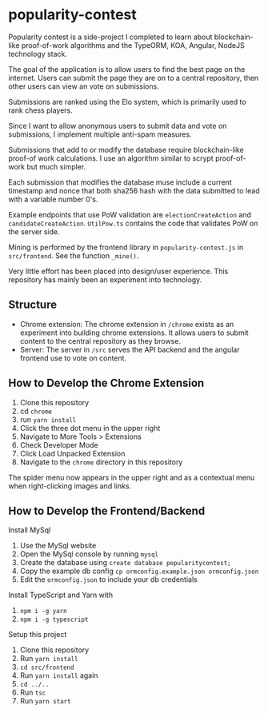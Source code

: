 # popularity-contest
Popularity contest is a side-project I completed to learn about blockchain-like proof-of-work algorithms and the TypeORM, KOA, Angular, NodeJS technology stack.

The goal of the application is to allow users to find the best page on the internet. Users can submit the page they are on to a central repository, then other users can view an vote on submissions.

Submissions are ranked using the Elo system, which is primarily used to rank chess players.

Since I want to allow anonymous users to submit data and vote on submissions, I implement multiple anti-spam measures.

Submissions that add to or modify the database require blockchain-like proof-of work calculations. I use an algorithm similar to scrypt proof-of-work but much simpler.

Each submission that modifies the database muse include a current timestamp and nonce that both sha256 hash with the data submitted to lead with a variable number 0's.

Example endpoints that use PoW validation are `electionCreateAction` and `candidateCreateAction`. `UtilPow.ts` contains the code that validates PoW on the server side.

Mining is performed by the frontend library in `popularity-contest.js` in `src/frontend`. See the function `_mine()`.

Very little effort has been placed into design/user experience. This repository has mainly been an experiment into technology.

## Structure
- Chrome extension: The chrome extension in `/chrome` exists as an experiment into building chrome extensions. It allows users to submit content to the central repository as they browse.
- Server: The server in `/src` serves the API backend and the angular frontend use to vote on content.

## How to Develop the Chrome Extension

1. Clone this repository
1. cd `chrome`
1. run `yarn install`
2. Click the three dot menu in the upper right
3. Navigate to More Tools > Extensions
4. Check Developer Mode
5. Click Load Unpacked Extension
6. Navigate to the `chrome` directory in this repository

The spider menu now appears in the upper right and as a contextual menu when right-clicking images and links.

## How to Develop the Frontend/Backend

Install MySql
1. Use the MySql website
1. Open the MySql console by running `mysql`
1. Create the database using `create database popularitycontest;`
1. Copy the example db config `cp ormconfig.example.json ormconfig.json`
1. Edit the `ormconfig.json` to include your db credentials

Install TypeScript and Yarn with
1. `npm i -g yarn`
2. `npm i -g typescript`

Setup this project

1. Clone this repository
1. Run `yarn install`
1. `cd src/frontend`
1. Run `yarn install` again
1. `cd ../..`
1. Run `tsc`
1. Run `yarn start`